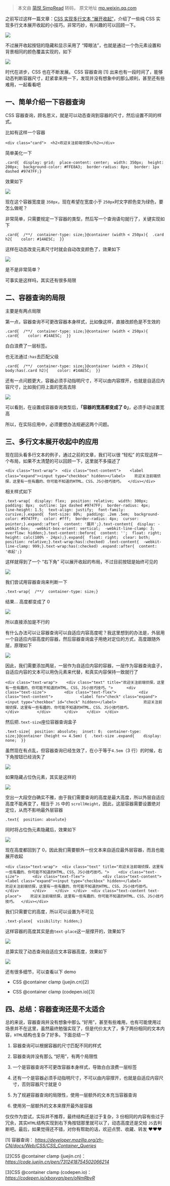 > 本文由 [简悦 SimpRead](http://ksria.com/simpread/) 转码， 原文地址 [mp.weixin.qq.com](https://mp.weixin.qq.com/s/Q0KegvJdaoe2vghA4cgmww)

之前写过这样一篇文章：[CSS 实现多行文本 “展开收起”](http://mp.weixin.qq.com/s?__biz=MzU4MzUzODc3Nw==&mid=2247484409&idx=1&sn=16867c8fd111b6e5c18b5740015d9397&chksm=fda6c2cfcad14bd99bec298d3dd2acf8e919192dc06dde2f60f38c6beb3702f3f7ceb9ca3b50&scene=21#wechat_redirect)，介绍了一些纯 CSS 实现多行文本展开收起的小技巧，非常巧妙，有兴趣的可以回顾一下。

![](https://mmbiz.qpic.cn/mmbiz_gif/xvBbEKrVNtIgrXbuPaiceG8ycKqCcBibvyvy4v9xqC0JhhibBMurrdjWgJkyESEIkpbetegJNiaSt1rkwiamoibaZWkw/640?wx_fmt=gif&from=appmsg)

不过展开收起按钮的隐藏和显示采用了 “障眼法”，也就是通过一个伪元素设置和背景相同的颜色覆盖实现的，如下

![](https://mmbiz.qpic.cn/mmbiz_png/xvBbEKrVNtIgrXbuPaiceG8ycKqCcBibvy27eYiaSsBYibbawkNEktKtTKicsZNbNhHxFRjuiaGyG8JCXNhg7LE7Hdaw/640?wx_fmt=png&from=appmsg)

时代在进步，CSS 也在不断发展。 CSS 容器查询 [1] 出来也有一段时间了，能够动态判断容器尺寸，赶紧拿来用一下，发现并没有想象中的那么顺利，甚至还有些难用，一起看看吧

一、简单介绍一下容器查询
------------

CSS 容器查询，顾名思义，就是可以动态查询到容器的尺寸，然后设置不同的样式。

比如有这样一个容器

```
<div class="card">  <h2>欢迎关注前端侦探</h2></div>
```

简单美化一下

```
.card{  display: grid;  place-content: center;  width: 350px;  height: 200px;  background-color: #FFE8A3;  border-radius: 8px;  border: 1px dashed #9747FF;}
```

效果如下

![](https://mmbiz.qpic.cn/mmbiz_png/xvBbEKrVNtIgrXbuPaiceG8ycKqCcBibvyzFekOQlgdQPjAvy0bONiaFIQO3piciawPgo6XQWzzDSiabviclvB9UKgic9Q/640?wx_fmt=png&from=appmsg)

现在这个容器宽度是 `350px`，现在希望在宽度小于 `250px`时文字颜色变为绿色，要怎么做呢？

非常简单，只需要规定一下容器的类型，然后写一个查询语句就行了，关键实现如下

```
.card{  /**/  container-type: size;}@container (width < 250px){  .card h2{    color: #14AE5C;  }}
```

这样在动态改变元素尺寸时就会自动改变颜色了，效果如下

![](https://mmbiz.qpic.cn/mmbiz_gif/xvBbEKrVNtIgrXbuPaiceG8ycKqCcBibvycOxic7bbfEmTbY1t1L1v9jrQibStj4lIricibrKcQqOHpSELpkibCjknSQg/640?wx_fmt=gif&from=appmsg)

是不是非常简单？

可事实是这样吗，其实还有很多局限

二、容器查询的局限
---------

主要是有两点局限

第一点，容器查询不可更改容器本身样式，比如像这样，直接改颜色是不生效的

```
.card{  /**/  container-type: size;}@container (width < 250px){  .card{    color: #14AE5C;  }}
```

白白浪费了一层标签。

也无法通过`:has`去匹配父级

```
.card{  /**/  container-type: size;}@container (width < 250px){  body:has(.card h2){    color: #14AE5C;  }}
```

还有一点问题更大，容器必须手动指明尺寸，不可以由内容撑开，也就是自适应内容尺寸，比如我们将上面的宽高去除

![](https://mmbiz.qpic.cn/mmbiz_png/xvBbEKrVNtIgrXbuPaiceG8ycKqCcBibvyg1agWwuchltrAgYaPaI6jXVHCQOgtD8U0c9ZiczLbaj1SHUFdl0OzWQ/640?wx_fmt=png&from=appmsg)

可以看到，在设置成容器查询类型后，**「容器的宽高都变成了 0」**，必须手动设置宽高

所以，在实际应用中，必须要想办法规避这两个问题。

三、多行文本展开收起中的应用
--------------

现在回头看多行文本的例子，通过之前的文章，我们可以很 “轻松” 的实现这样一个布局，如果不太清楚的可以回顾一下，这里就不多描述了

```
<div class="text-wrap">  <div class="text-content">    <label class="expand"><input type="checkbox" hidden></label>    欢迎关注前端侦探，这里有一些有趣的、你可能不知道的HTML、CSS、JS小技巧技巧。  </div></div>
```

相关样式如下

```
.text-wrap{  display: flex;  position: relative;  width: 300px;  padding: 8px;  outline: 1px dashed #9747FF;  border-radius: 4px;  line-height: 1.5;  text-align: justify;  font-family: cursive;}.expand{  font-size: 80%;  padding: .2em .5em;  background-color: #9747FF;  color: #fff;  border-radius: 4px;  cursor: pointer;}.expand::after{  content: '展开';}.text-content{  display: -webkit-box;  -webkit-box-orient: vertical;  -webkit-line-clamp: 3;  overflow: hidden;}.text-content::before{  content: '';  float: right;  height: calc(100% - 24px);}.expand{  float: right;  clear: both;  position: relative;}.text-wrap:has(:checked) .text-content{  -webkit-line-clamp: 999;}.text-wrap:has(:checked) .expand::after{  content: '收起';}
```

这样就得到了一个 “右下角” 可以展开收起的布局，不过目前按钮是始终可见的

![](https://mmbiz.qpic.cn/mmbiz_png/xvBbEKrVNtIgrXbuPaiceG8ycKqCcBibvyOziaOQuGB6kAiacgnegDWbkoZMjsibO4K6K3icfGU5WKfx8Xg56jy5CpBg/640?wx_fmt=png&from=appmsg)

我们尝试用容器查询来判断一下

```
.text-wrap{  /**/  container-type: size;}
```

结果... 高度都变成了 0

![](https://mmbiz.qpic.cn/mmbiz_png/xvBbEKrVNtIgrXbuPaiceG8ycKqCcBibvyyvPRxFjBbBWvTY06JNRDbWrAhfrqFsMvKGxNCoMsJE5NlKZIZXdqWA/640?wx_fmt=png&from=appmsg)

所以直接添加是不行的

有什么办法可以让容器查询可以自适应内容高度呢？我这里想到的办法是，外层用一个自适应内容高度的容器，然后容器查询盒子用绝对定位的方式，高度跟随外层，原理如下

![](https://mmbiz.qpic.cn/mmbiz_png/xvBbEKrVNtIgrXbuPaiceG8ycKqCcBibvyNYhhzLbPLbV3iaibx2bObuiaC1szZS2fDM8FTew6Gs0skRUTTbhD8TicWQ/640?wx_fmt=png&from=appmsg)

因此，我们需要添加两层，一层作为自适应内容的容器，一层作为容器查询盒子，自适应内容的文本可以用伪元素来代替，和真实内容保持一致就行了

```
<div class="text-wrap">    <div class="text" title="欢迎关注前端侦探，这里有一些有趣的、你可能不知道的HTML、CSS、JS小技巧技巧。">      <div class="text-size">        <div class="text-flex">          <div class="text-content">            <label for="check" class="expand"><input type="checkbox" id="check" hidden></label>            欢迎关注前端侦探，这里有一些有趣的、你可能不知道的HTML、CSS、JS小技巧技巧。          </div>        </div>      </div>    </div>  </div>
```

然后把`.text-size`座位容器查询盒子

```
.text-size{  position: absolute;  inset: 0;  container-type: size;}@container (height <= 4.5em) {  .text-size .expand{    display: none;  }}
```

虽然现在有点乱，但容器查询已经生效了，在小于等于`4.5em`（3 行）的时候，右下角按钮已经消失了

![](https://mmbiz.qpic.cn/mmbiz_png/xvBbEKrVNtIgrXbuPaiceG8ycKqCcBibvyibzhrv2XxWV2hhpeOVU5Fdj2hiaj3hYQFub7GzLNpBfQgnPhXibjqYAKw/640?wx_fmt=png&from=appmsg)

如果隐藏占位伪元素，其实是这样的

![](https://mmbiz.qpic.cn/mmbiz_png/xvBbEKrVNtIgrXbuPaiceG8ycKqCcBibvyALH7013bFKyIju7ibnfVIjGxOfhTjbFa4DnFGsoPibWW618KNPECHK4g/640?wx_fmt=png&from=appmsg)

空出一大段空白确实不雅，由于我们需要查询的高度是最大高度，所以外层自适应高度不能再变了，相当于 `JS` 中的 `scrollHeight`，因此，这层容器需要设置绝对定位，从而不影响最外层容器

```
.text{  position: absolute}
```

同时将占位伪元素隐藏后，效果如下

![](https://mmbiz.qpic.cn/mmbiz_png/xvBbEKrVNtIgrXbuPaiceG8ycKqCcBibvynpQphtpibBAt56tPic4DkXolWJ9E8yiag7Js6pKiaYwp5XXNZcAq3qCLnQ/640?wx_fmt=png&from=appmsg)

现在高度都回到了 0，因此我们需要额外一份文本来自适应最外层容器，而且也能展开收起

```
<div class="text-wrap">  <div class="text" title="欢迎关注前端侦探，这里有一些有趣的、你可能不知道的HTML、CSS、JS小技巧技巧。">    <div class="text-size">      <div class="text-flex">        <div class="text-content">          <label class="expand"><input type="checkbox" hidden></label>          欢迎关注前端侦探，这里有一些有趣的、你可能不知道的HTML、CSS、JS小技巧技巧。        </div>      </div>    </div>  </div>  <div class="text-content text-place">    欢迎关注前端侦探，这里有一些有趣的、你可能不知道的HTML、CSS、JS小技巧技巧。  </div></div>
```

我们只需要它的高度，所以可以设置为不可见

```
.text-place{  visibility: hidden;}
```

这样容器的高度其实是由`text-place`这一层撑开的，效果如下

![](https://mmbiz.qpic.cn/mmbiz_png/xvBbEKrVNtIgrXbuPaiceG8ycKqCcBibvy868jTlEc41C0S7micfBgVeETEicLdWLWb9hP8RysG82bNgmLteg3ecCg/640?wx_fmt=png&from=appmsg)

总算实现了动态查询自适应文本容器高度，效果如下

![](https://mmbiz.qpic.cn/mmbiz_gif/xvBbEKrVNtIgrXbuPaiceG8ycKqCcBibvyHFNibxf8YPIopowpL8SvMDr3KmsaTXgRaseIyGEsuQdQibdibF6rOytEQ/640?wx_fmt=gif&from=appmsg)

还有很多细节，可以查看以下 demo

*   CSS @container clamp (juejin.cn)[2]
    
*   CSS @container clamp (codepen.io)[3]
    

四、总结：容器查询还是不太适合
---------------

总的来说，容器查询并没有想象中那么 “好用”，甚至有些难用，也有可能使用过场景并不在这里，虽然最终勉强实现了，但是代价太大了，多了两份相同的文本内容，`HTML`结构也复杂了好多。下面总结一下

1.  容器查询可以根据容器的尺寸匹配不同的样式
    
2.  容器查询并没有那么 “好用”，有两个局限性
    
3.  一个是容器查询不可更改容器本身样式，导致白白浪费一层标签
    
4.  还有一个是容器必须手动指明尺寸，不可以由内容撑开，也就是自适应内容尺寸，否则容器尺寸就是 0
    
5.  为了规避容器查询的局限性，使用一层额外的文本充当容器查询
    
6.  使用另一层额外的文本来撑开最外层容器
    

仅仅作为尝试，实际并不推荐，最终结构还是过于复杂，3 份相同的内容有些过于冗余，其实`HTML`结构实现到右下角按钮那里就可以了，动态高度还是交给 `JS`去判断吧。最后，如果觉得还不错，对你有帮助的话，欢迎点赞、收藏、转发 ❤❤❤

[1] 容器查询： _https://developer.mozilla.org/zh-CN/docs/Web/CSS/CSS_Container_Queries_

[2]CSS @container clamp (juejin.cn)： _https://code.juejin.cn/pen/7312418754502066214_

[3]CSS @container clamp (codepen.io)： _https://codepen.io/xboxyan/pen/oNmRbvR_